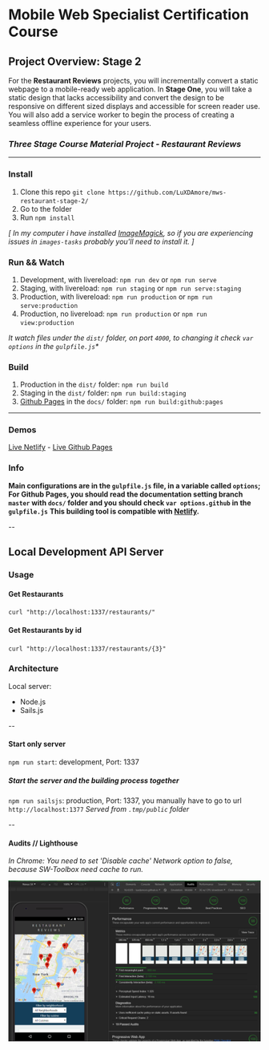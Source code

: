 # Mobile Web Specialist Certification Course

## Project Overview: Stage 2

For the **Restaurant Reviews** projects, you will incrementally convert a static webpage to a mobile-ready web application. In **Stage One**, you will take a static design that lacks accessibility and convert the design to be responsive on different sized displays and accessible for screen reader use. You will also add a service worker to begin the process of creating a seamless offline experience for your users.

### _Three Stage Course Material Project - Restaurant Reviews_

---

### Install

1. Clone this repo `git clone https://github.com/LuXDAmore/mws-restaurant-stage-2/`
2. Go to the folder
3. Run `npm install`

_[ In my computer i have installed [ImageMagick](http://www.imagemagick.org/script/download.php "Go to Download page"), so if you are experiencing issues in `images-tasks` probably you'll need to install it. ]_

### Run && Watch

1. Development, with livereload: `npm run dev` or `npm run serve`
2. Staging, with livereload: `npm run staging` or `npm run serve:staging`
3. Production, with livereload: `npm run production` or `npm run serve:production`
4. Production, no livereload: `npm run production` or `npm run view:production`

_It watch files under the `dist/` folder, on port `4000`, to changing it check `var options` in the `gulpfile.js`*_

### Build

1. Production in the `dist/` folder: `npm run build`
2. Staging in the `dist/` folder: `npm run build:staging`
3. [Github Pages](https://pages.github.com/ "Github Pages") in the `docs/` folder: `npm run build:github:pages`

---

### Demos

[Live Netlify](https://mws2-restaurant.netlify.com "Demo Netlify") - [Live Github Pages](https://luxdamore.github.io/mws-restaurant-stage-2/ "Demo Github Pages")

### Info

**Main configurations are in the `gulpfile.js` file, in a variable called `options`;**
**For Github Pages, you should read the documentation setting branch `master` with `docs/` folder and you should check `var options.github` in the `gulpfile.js`**
**This building tool is compatible with [Netlify](https://www.netlify.com/ "Netlify").**

--

## Local Development API Server

### Usage

#### Get Restaurants

`curl "http://localhost:1337/restaurants/"`

#### Get Restaurants by id

`curl "http://localhost:1337/restaurants/{3}"`

### Architecture

Local server:

- Node.js
- Sails.js

--

#### Start only server

`npm run start`: development, Port: 1337

##### Start the server and the building process together

`npm run sailsjs`: production, Port: 1337, you manually have to go to url `http://localhost:1377`
_Served from `.tmp/public` folder_

--

#### Audits // Lighthouse

_In Chrome: You need to set 'Disable cache' Network option to false, because SW-Toolbox need cache to run._

![Image of 99% on Lighthouse](https://raw.githubusercontent.com/LuXDAmore/mws-restaurant-stage-2/master/performance.png)
